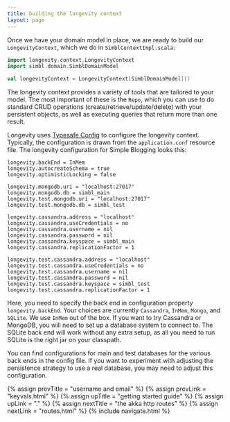 ```yaml
---
title: building the longevity context
layout: page
---
```


Once we have your domain model in place, we are ready to build our
`LongevityContext`, which we do in `SimblContextImpl.scala`:

```scala
import longevity.context.LongevityContext
import simbl.domain.SimblDomainModel

val longevityContext = LongevityContext[SimblDomainModel]()
```

The longevity context provides a variety of tools that are tailored to your model. The most
important of these is the `Repo`, which you can use to do standard CRUD operations
(create/retrieve/update/delete) with your persistent objects, as well as executing queries that
return more than one result.

Longevity uses [Typesafe
Config](https://github.com/typesafehub/config) to configure the
longevity context. Typically, the configuration is drawn from the
`application.conf` resource file. The longevity configuration for
Simple Blogging looks this:

```prop
longevity.backEnd = InMem
longevity.autocreateSchema = true
longevity.optimisticLocking = false

longevity.mongodb.uri = "localhost:27017"
longevity.mongodb.db = simbl_main
longevity.test.mongodb.uri = "localhost:27017"
longevity.test.mongodb.db = simbl_test

longevity.cassandra.address = "localhost"
longevity.cassandra.useCredentials = no
longevity.cassandra.username = nil
longevity.cassandra.password = nil
longevity.cassandra.keyspace = simbl_main
longevity.cassandra.replicationFactor = 1

longevity.test.cassandra.address = "localhost"
longevity.test.cassandra.useCredentials = no
longevity.test.cassandra.username = nil
longevity.test.cassandra.password = nil
longevity.test.cassandra.keyspace = simbl_test
longevity.test.cassandra.replicationFactor = 1
```

Here, you need to specify the back end in configuration property
`longevity.backEnd`. Your choices are currently `Cassandra`, `InMem`,
`Mongo`, and `SQLite`. We use `InMem` out of the box. If you want to
try Cassandra or MongoDB, you will need to set up a database system to
connect to. The SQLite back end will work without any extra setup, as
all you need to run SQLite is the right jar on your classpath.

You can find configurations for main and test databases for the
various back ends in the config file. If you want to experiment with
adjusting the persistence strategy to use a real database, you may
need to adjust this configuration.

{% assign prevTitle = "username and email" %}
{% assign prevLink  = "keyvals.html" %}
{% assign upTitle   = "getting started guide" %}
{% assign upLink    = "." %}
{% assign nextTitle = "the akka http routes" %}
{% assign nextLink  = "routes.html" %}
{% include navigate.html %}
